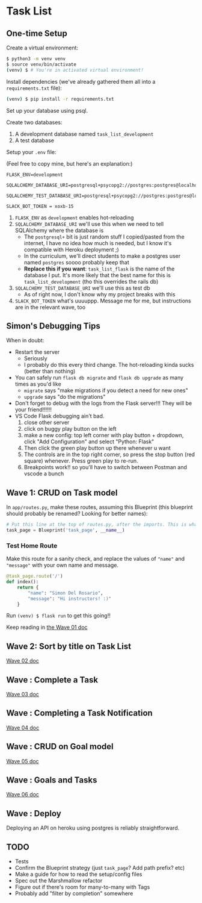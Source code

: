 # Task List

## One-time Setup

Create a virtual environment:

```bash
$ python3 -m venv venv
$ source venv/bin/activate
(venv) $ # You're in activated virtual environment!
```

Install dependencies (we've already gathered them all into a `requirements.txt` file):

```bash
(venv) $ pip install -r requirements.txt
```

Set up your database using psql.

Create two databases:

1. A development database named `task_list_development`
1. A test database 


Setup your `.env` file:

(Feel free to copy mine, but here's an explanation:)

```
FLASK_ENV=development

SQLALCHEMY_DATABASE_URI=postgresql+psycopg2://postgres:postgres@localhost:5432/task_list_flask

SQLALCHEMY_TEST_DATABASE_URI=postgresql+psycopg2://postgres:postgres@localhost:5432/test_task_list_flask

SLACK_BOT_TOKEN = xoxb-15
```

1. `FLASK_ENV` as `development` enables hot-reloading
1. `SQLALCHEMY_DATABASE_URI` we'll use this when we need to tell SQLAlchemy where the database is
    - The `postgresql+` bit is just random stuff I copied/pasted from the internet, I have no idea how much is needed, but I know it's compatible with Heroku deployment ;)
    - In the curriculum, we'll direct students to make a postgres user named `postgres` soooo probably keep that
    - **Replace this if you want**: `task_list_flask` is the name of the database I put. It's more likely that the best name for this is `task_list_development` (tho this overrides the rails db)
1. `SQLALCHEMY_TEST_DATABASE_URI` we'll use this as test db
    - As of right now, I don't know why my project breaks with this
1. `SLACK_BOT_TOKEN` what's uuuuppp. Message me for me, but instructions are in the relevant wave, too

## Simon's Debugging Tips

When in doubt:

- Restart the server
  - Seriously
  - I probably do this every third change. The hot-reloading kinda sucks (better than nothing)
- You can safely run `flask db migrate` and `flask db upgrade` as many times as you'd like
  - `migrate` says "make migrations if you detect a need for new ones"
  - `upgrade` says "do the migrations"
- Don't forget to debug with the logs from the Flask server!!! They will be your friend!!!!!!
- VS Code Flask debugging ain't bad.
  1. close other server
  1. click on buggy play button on the left
  1. make a new config: top left corner with play button + dropdown, click "Add Configuration" and select "Python: Flask"
  1. Then click the green play button up there whenever u want
  1. The controls are in the top right corner, so press the stop button (red square) whenever. Press green play to re-run.
  1. Breakpoints work!! so you'll have to switch between Postman and vscode a bunch

## Wave 1: CRUD on Task model

In `app/routes.py`, make these routes, assuming this Blueprint (this blueprint should probably be renamed? Looking for better names):

```python
# Put this line at the top of routes.py, after the imports. This is what defines the "Blueprint", which is an object that will organize all of the routes. (The name in the decorator comes from here)
task_page = Blueprint('task_page', __name__)
```

### Test Home Route

Make this route for a sanity check, and replace the values of `"name"` and `"message"` with your own name and message.

```python
@task_page.route('/')
def index():
    return {
        "name": "Simon Del Rosario",
        "message": "Hi instructors! :)"
    }
```

Run `(venv) $ flask run` to get this going!!

Keep reading in [the Wave 01 doc](wave_01.md)

## Wave 2: Sort by title on Task List

[Wave 02 doc](wave_02.md)

## Wave : Complete a Task

[Wave 03 doc](complete_task.md)

## Wave : Completing a Task Notification

[Wave 04 doc](slack_notification.md)

## Wave : CRUD on Goal model

[Wave 05 doc](goal_crud.md)

## Wave : Goals and Tasks

[Wave 06 doc](goals_and_tasks.md)

## Wave : Deploy

Deploying an API on heroku using postgres is reliably straightforward.

## TODO

- Tests
- Confirm the Blueprint strategy (just `task_page`? Add path prefix? etc)
- Make a guide for how to read the setup/config files
- Spec out the Marshmallow refactor
- Figure out if there's room for many-to-many with Tags
- Probably add "filter by completion" somewhere
